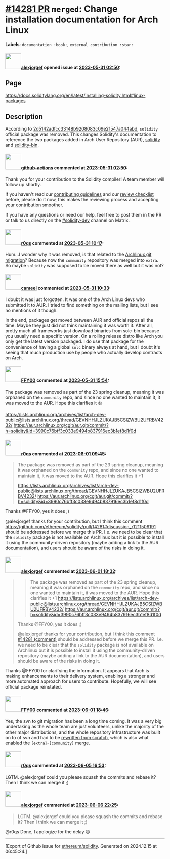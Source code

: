 # [\#14281 PR](https://github.com/ethereum/solidity/pull/14281) `merged`: Change installation documentation for Arch Linux
**Labels**: `documentation :book:`, `external contribution :star:`


#### <img src="https://avatars.githubusercontent.com/u/3478673?u=2b83d6b5ab774a56b8d262904b774872447f20ae&v=4" width="50">[alexjorgef](https://github.com/alexjorgef) opened issue at [2023-05-31 02:50](https://github.com/ethereum/solidity/pull/14281):

## Page

https://docs.soliditylang.org/en/latest/installing-solidity.html#linux-packages

## Description

According to [2d5142adfcc33148b9208083c09e21547a044abd](https://github.com/archlinux/svntogit-community/commit/2d5142adfcc33148b9208083c09e21547a044abd), `solidity` official package was removed. This changes Solidity's documentation to reference the two packages added in Arch User Repository (AUR), [solidity](https://aur.archlinux.org/packages/solidity) and [solidity-bin](https://aur.archlinux.org/packages/solidity-bin).

#### <img src="https://avatars.githubusercontent.com/in/15368?v=4" width="50">[github-actions](https://github.com/apps/github-actions) commented at [2023-05-31 02:50](https://github.com/ethereum/solidity/pull/14281#issuecomment-1569419981):

Thank you for your contribution to the Solidity compiler! A team member will follow up shortly.

If you haven't read our [contributing guidelines](https://docs.soliditylang.org/en/latest/contributing.html) and our [review checklist](https://github.com/ethereum/solidity/blob/develop/ReviewChecklist.md) before, please do it now, this makes the reviewing process and accepting your contribution smoother.

If you have any questions or need our help, feel free to post them in the PR or talk to us directly on the [#solidity-dev](https://matrix.to/#/#ethereum_solidity-dev:gitter.im) channel on Matrix.

#### <img src="https://avatars.githubusercontent.com/u/457348?u=e02c93e6d98c1154952140a8d5af50d9d5ca59c9&v=4" width="50">[r0qs](https://github.com/r0qs) commented at [2023-05-31 10:17](https://github.com/ethereum/solidity/pull/14281#issuecomment-1569913792):

Hum...I wonder why it was removed, is that related to the [Archlinux git migration](https://archlinux.org/news/git-migration-announcement/)? Because now the `community` repository was merged into `extra`. So maybe `solidity` was supposed to be moved there as well but it was not?

#### <img src="https://avatars.githubusercontent.com/u/137030?v=4" width="50">[cameel](https://github.com/cameel) commented at [2023-05-31 10:33](https://github.com/ethereum/solidity/pull/14281#issuecomment-1569937274):

I doubt it was just forgotten. It was one of the Arch Linux devs who submitted it to AUR. I tried to find something on the mailing lists, but I see no mentions of it though.

In the end, packages get moved between AUR and official repos all the time. Maybe they just did not think maintaining it was worth it. After all, pretty much all frameworks just download binaries from solc-bin because you usually need a specific version. On a rolling release distro like Arch you only get the latest version packaged. I do use that package for the convenience of having a global `solc` binary always at hand, but I doubt it's seeing that much production use by people who actually develop contracts on Arch.

#### <img src="https://avatars.githubusercontent.com/u/11718923?u=c20851d8f7dcd9373557fb7b1a64774214d58fa1&v=4" width="50">[FFY00](https://github.com/FFY00) commented at [2023-05-31 15:54](https://github.com/ethereum/solidity/pull/14281#issuecomment-1570498616):

The package was removed as part of the 23 spring cleanup, meaning it was orphaned on the `community` repo, and since no one wanted to maintain it, it was moved to the AUR. Hope this clarifies it :+1: 

https://lists.archlinux.org/archives/list/arch-dev-public@lists.archlinux.org/thread/GEVNHHJLZUKAJB5CSIZWBU2UFRBV4232/
https://aur.archlinux.org/cgit/aur.git/commit/?h=solidity&id=3990c76bff3c033e9494b837916ec3b1ef8d1f0d

#### <img src="https://avatars.githubusercontent.com/u/457348?u=e02c93e6d98c1154952140a8d5af50d9d5ca59c9&v=4" width="50">[r0qs](https://github.com/r0qs) commented at [2023-06-01 09:45](https://github.com/ethereum/solidity/pull/14281#issuecomment-1571711367):

> The package was removed as part of the 23 spring cleanup, meaning it was orphaned on the `community` repo, and since no one wanted to maintain it, it was moved to the AUR. Hope this clarifies it +1
> 
> https://lists.archlinux.org/archives/list/arch-dev-public@lists.archlinux.org/thread/GEVNHHJLZUKAJB5CSIZWBU2UFRBV4232/ https://aur.archlinux.org/cgit/aur.git/commit/?h=solidity&id=3990c76bff3c033e9494b837916ec3b1ef8d1f0d

Thanks @FFY00, yes it does ;)

@alexjorgef thanks for your contribution, but I think this comment https://github.com/ethereum/solidity/pull/14281#discussion_r1211509191 should be addressed before we merge this PR. I.e. we need to be clear that the `solidity` package is not available on Archlinux but it is possible to install it using the community-driven repository (maybe adding a link to the AUR documentation), and users should be aware of the risks in doing it.

#### <img src="https://avatars.githubusercontent.com/u/3478673?u=2b83d6b5ab774a56b8d262904b774872447f20ae&v=4" width="50">[alexjorgef](https://github.com/alexjorgef) commented at [2023-06-01 18:32](https://github.com/ethereum/solidity/pull/14281#issuecomment-1572583370):

> > The package was removed as part of the 23 spring cleanup, meaning it was orphaned on the `community` repo, and since no one wanted to maintain it, it was moved to the AUR. Hope this clarifies it +1
> > https://lists.archlinux.org/archives/list/arch-dev-public@lists.archlinux.org/thread/GEVNHHJLZUKAJB5CSIZWBU2UFRBV4232/ https://aur.archlinux.org/cgit/aur.git/commit/?h=solidity&id=3990c76bff3c033e9494b837916ec3b1ef8d1f0d
> 
> Thanks @FFY00, yes it does ;)
> 
> @alexjorgef thanks for your contribution, but I think this comment [#14281 (comment)](https://github.com/ethereum/solidity/pull/14281#discussion_r1211509191) should be addressed before we merge this PR. I.e. we need to be clear that the `solidity` package is not available on Archlinux but it is possible to install it using the community-driven repository (maybe adding a link to the AUR documentation), and users should be aware of the risks in doing it.

Thanks @FFY00 for clarifying the information. It appears that Arch is making enhancements to their delivery system, enabling a stronger and more automated approach for users to contribute. Hopefully, we will see official package reinstated.

#### <img src="https://avatars.githubusercontent.com/u/11718923?u=c20851d8f7dcd9373557fb7b1a64774214d58fa1&v=4" width="50">[FFY00](https://github.com/FFY00) commented at [2023-06-01 18:46](https://github.com/ethereum/solidity/pull/14281#issuecomment-1572600004):

Yes, the svn to git migration has been a long time coming. It was a very big undertaking as the whole team are just volunteers, unlike the majority of the other major distributions, and the whole repository infrastructure was built on to of svn and had to be [rewritten from scratch](https://gitlab.archlinux.org/archlinux/repod), which is also what enabled the `[extra]`-`[community]` merge.

#### <img src="https://avatars.githubusercontent.com/u/457348?u=e02c93e6d98c1154952140a8d5af50d9d5ca59c9&v=4" width="50">[r0qs](https://github.com/r0qs) commented at [2023-06-05 16:53](https://github.com/ethereum/solidity/pull/14281#issuecomment-1577143776):

LGTM. @alexjorgef could you please squash the commits and rebase it? Then I think we can merge it ;)

#### <img src="https://avatars.githubusercontent.com/u/3478673?u=2b83d6b5ab774a56b8d262904b774872447f20ae&v=4" width="50">[alexjorgef](https://github.com/alexjorgef) commented at [2023-06-06 22:25](https://github.com/ethereum/solidity/pull/14281#issuecomment-1579537414):

> LGTM. @alexjorgef could you please squash the commits and rebase it? Then I think we can merge it ;)

@r0qs Done, I apologize for the delay :smile:


-------------------------------------------------------------------------------



[Export of Github issue for [ethereum/solidity](https://github.com/ethereum/solidity). Generated on 2024.12.15 at 06:45:24.]
